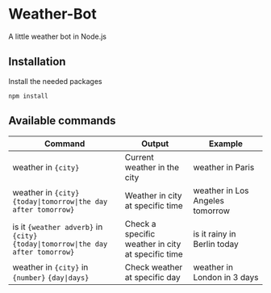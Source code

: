 # Weather-Bot
A little weather bot in Node.js

## Installation
Install the needed packages
```{sh}
npm install
```

## Available commands
| Command                                                                              | Output                                                | Example                         |
|--------------------------------------------------------------------------------------|-------------------------------------------------------|---------------------------------|
| weather in `{city}`                                                                  | Current weather in the city                           | weather in Paris                |
| weather in `{city}`<br/>`{today\|tomorrow\|the day after tomorrow}`                  | Weather in city at specific time                      | weather in Los Angeles tomorrow |
| is it `{weather adverb}` in `{city}`<br/>`{today\|tomorrow\|the day after tomorrow}` | Check a specific weather in city<br/>at specific time | is it rainy in Berlin today     |
| weather in `{city}` in `{number}` `{day\|days}`                                      | Check weather at specific day                         | weather in London in 3 days     |
